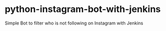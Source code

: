 # python-instagram-bot-with-jenkins
Simple Bot to filter who is not following on Instagram with Jenkins
